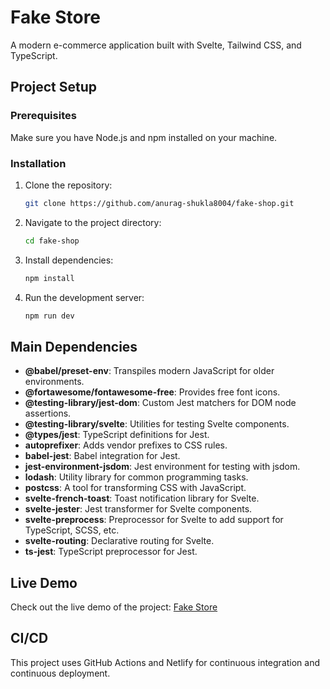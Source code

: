 # Fake Store

A modern e-commerce application built with Svelte, Tailwind CSS, and TypeScript.

## Project Setup

### Prerequisites

Make sure you have Node.js and npm installed on your machine.

### Installation

1. Clone the repository:

    ```sh
    git clone https://github.com/anurag-shukla8004/fake-shop.git
    ```

2. Navigate to the project directory:

    ```sh
    cd fake-shop
    ```

3. Install dependencies:

    ```sh
    npm install
    ```

4. Run the development server:

    ```sh
    npm run dev
    ```

## Main Dependencies

- **@babel/preset-env**: Transpiles modern JavaScript for older environments.
- **@fortawesome/fontawesome-free**: Provides free font icons.
- **@testing-library/jest-dom**: Custom Jest matchers for DOM node assertions.
- **@testing-library/svelte**: Utilities for testing Svelte components.
- **@types/jest**: TypeScript definitions for Jest.
- **autoprefixer**: Adds vendor prefixes to CSS rules.
- **babel-jest**: Babel integration for Jest.
- **jest-environment-jsdom**: Jest environment for testing with jsdom.
- **lodash**: Utility library for common programming tasks.
- **postcss**: A tool for transforming CSS with JavaScript.
- **svelte-french-toast**: Toast notification library for Svelte.
- **svelte-jester**: Jest transformer for Svelte components.
- **svelte-preprocess**: Preprocessor for Svelte to add support for TypeScript, SCSS, etc.
- **svelte-routing**: Declarative routing for Svelte.
- **ts-jest**: TypeScript preprocessor for Jest.

## Live Demo

Check out the live demo of the project: [Fake Store](https://elegant-basbousa-956151.netlify.app)

## CI/CD

This project uses GitHub Actions and Netlify for continuous integration and continuous deployment.
